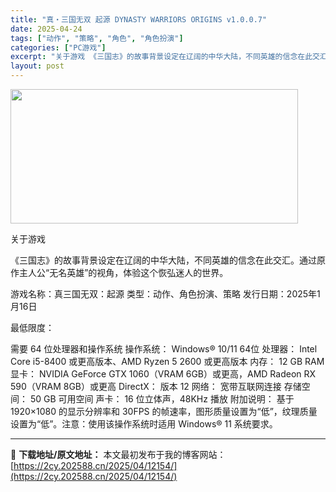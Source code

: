 ```yaml
---
title: "真・三国无双 起源 DYNASTY WARRIORS ORIGINS v1.0.0.7"
date: 2025-04-24
tags: ["动作", "策略", "角色", "角色扮演"]
categories: ["PC游戏"]
excerpt: "关于游戏 《三国志》的故事背景设定在辽阔的中华大陆，不同英雄的信念在此交汇。通过原作主人公“无名英雄”的视角，体验这个恢弘迷人的世界。 游戏名称：真三国无双：起源 类型：动作、角色扮演、策略 发行日期：2025年1月16日 最低限度： 需要 64 位处理器和操作系统 操作系统： Windows® 1&hellip;"
layout: post
---
```


<img class="aligncenter size-full wp-image-12148" src="https://2cy.202588.cn/wp-content/uploads/2025/04/2025042407441264.webp" alt="" width="460" height="215" />

关于游戏

《三国志》的故事背景设定在辽阔的中华大陆，不同英雄的信念在此交汇。通过原作主人公“无名英雄”的视角，体验这个恢弘迷人的世界。

游戏名称：真三国无双：起源
类型：动作、角色扮演、策略
发行日期：2025年1月16日

最低限度：

需要 64 位处理器和操作系统
操作系统： Windows® 10/11 64位
处理器： Intel Core i5-8400 或更高版本、AMD Ryzen 5 2600 或更高版本
内存： 12 GB RAM
显卡： NVIDIA GeForce GTX 1060（VRAM 6GB）或更高，AMD Radeon RX 590（VRAM 8GB）或更高
DirectX： 版本 12
网络： 宽带互联网连接
存储空间： 50 GB 可用空间
声卡： 16 位立体声，48KHz 播放
附加说明： 基于 1920×1080 的显示分辨率和 30FPS 的帧速率，图形质量设置为“低”，纹理质量设置为“低”。注意：使用该操作系统时适用 Windows® 11 系统要求。

---
📖 **下载地址/原文地址：** 本文最初发布于我的博客网站：[https://2cy.202588.cn/2025/04/12154/](https://2cy.202588.cn/2025/04/12154/)
